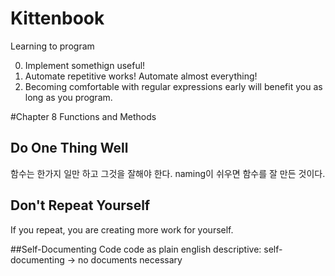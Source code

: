 # Kittenbook
Learning to program

0. Implement somethign useful!
1. Automate repetitive works! Automate almost everything!
2. Becoming comfortable with regular expressions early will benefit you as long as you program.

#Chapter 8 Functions and Methods
## Do One Thing Well
함수는 한가지 일만 하고 그것을 잘해야 한다. naming이 쉬우면 함수를 잘 만든 것이다.
## Don't Repeat Yourself
If you repeat, you are creating more work for yourself.

##Self-Documenting Code
code as plain english
descriptive: self-documenting -> no documents necessary


